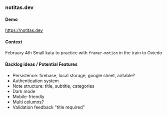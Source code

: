 ### notitas.dev

#### Demo
https://notitas.dev

#### Context

February 4th
Small kata to practice with `framer-motion` in the train to Oviedo

#### Backlog ideas / Potential Features

- Persistence: firebase, local storage, google sheet, airtable?
- Authentication system
- Note structure: title, subtitle, categories
- Dark mode
- Mobile-friendly
- Multi columns?
- Validation feedback "title required"
